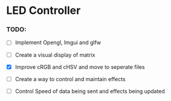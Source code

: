 # LED Controller

### TODO:
- [ ] Implement Opengl, Imgui and glfw
- [ ] Create a visual display of matrix
- [x] Improve cRGB and cHSV and move to seperate files
- [ ] Create a way to control and maintain effects
- [ ] Control Speed of data being sent and effects being updated

